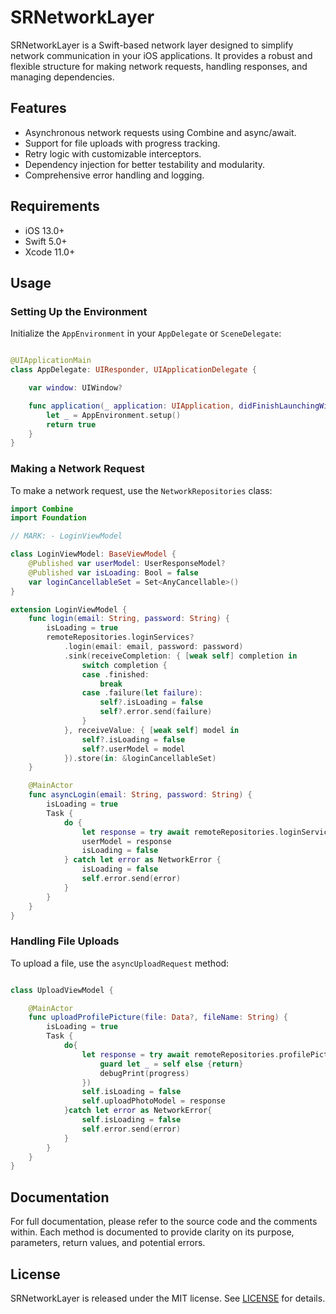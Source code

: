 
# SRNetworkLayer

SRNetworkLayer is a Swift-based network layer designed to simplify network communication in your iOS applications. It provides a robust and flexible structure for making network requests, handling responses, and managing dependencies.

## Features

- Asynchronous network requests using Combine and async/await.
- Support for file uploads with progress tracking.
- Retry logic with customizable interceptors.
- Dependency injection for better testability and modularity.
- Comprehensive error handling and logging.

## Requirements

- iOS 13.0+
- Swift 5.0+
- Xcode 11.0+

## Usage

### Setting Up the Environment

Initialize the `AppEnvironment` in your `AppDelegate` or `SceneDelegate`:

```swift

@UIApplicationMain
class AppDelegate: UIResponder, UIApplicationDelegate {

    var window: UIWindow?

    func application(_ application: UIApplication, didFinishLaunchingWithOptions launchOptions: [UIApplication.LaunchOptionsKey: Any]?) -> Bool {
        let _ = AppEnvironment.setup()
        return true
    }
}
```

### Making a Network Request

To make a network request, use the `NetworkRepositories` class:

```swift
import Combine
import Foundation

// MARK: - LoginViewModel

class LoginViewModel: BaseViewModel {
    @Published var userModel: UserResponseModel?
    @Published var isLoading: Bool = false
    var loginCancellableSet = Set<AnyCancellable>()
}

extension LoginViewModel {
    func login(email: String, password: String) {
        isLoading = true
        remoteRepositories.loginServices?
            .login(email: email, password: password)
            .sink(receiveCompletion: { [weak self] completion in
                switch completion {
                case .finished:
                    break
                case .failure(let failure):
                    self?.isLoading = false
                    self?.error.send(failure)
                }
            }, receiveValue: { [weak self] model in
                self?.isLoading = false
                self?.userModel = model
            }).store(in: &loginCancellableSet)
    }

    @MainActor
    func asyncLogin(email: String, password: String) {
        isLoading = true
        Task {
            do {
                let response = try await remoteRepositories.loginServices?.asyncLogin(email: email, password: password)
                userModel = response
                isLoading = false
            } catch let error as NetworkError {
                isLoading = false
                self.error.send(error)
            }
        }
    }
}
```

### Handling File Uploads

To upload a file, use the `asyncUploadRequest` method:

```swift

class UploadViewModel {

    @MainActor
    func uploadProfilePicture(file: Data?, fileName: String) {
        isLoading = true
        Task {
            do{
                let response = try await remoteRepositories.profilePictureServices?.asyncUpload(file: file, name: fileName, uploadProgress: { [weak self] progress in
                    guard let _ = self else {return}
                    debugPrint(progress)
                })
                self.isLoading = false
                self.uploadPhotoModel = response
            }catch let error as NetworkError{
                self.isLoading = false
                self.error.send(error)
            }
        }
    }
}
```

## Documentation

For full documentation, please refer to the source code and the comments within. Each method is documented to provide clarity on its purpose, parameters, return values, and potential errors.

## License

SRNetworkLayer is released under the MIT license. See [LICENSE](LICENSE) for details.
